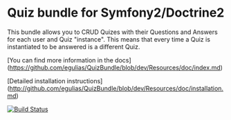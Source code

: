 # Quiz bundle for Symfony2/Doctrine2

This bundle allows you to CRUD Quizes with their Questions and Answers for each user and Quiz "instance". This means
that every time a Quiz is instantiated to be answered is a different Quiz.

[You can find more information in the docs] (https://github.com/egulias/QuizBundle/blob/dev/Resources/doc/index.md)

[Detailed installation instructions] (http://github.com/egulias/QuizBundle/blob/dev/Resources/doc/installation.md)

[![Build
Status](https://secure.travis-ci.org/rdacdx/QuizBundle.png)](http://travis-ci.org/rdacdx/QuizBundle)



